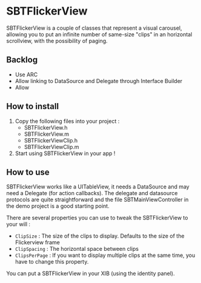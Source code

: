 SBTFlickerView
==========

SBTFlickerView is a couple of classes that represent a visual carousel, allowing you to put an infinite number of same-size "clips" in an horizontal scrollview, with the possibility of paging.

Backlog
----------

* Use ARC
* Allow linking to DataSource and Delegate through Interface Builder
* Allow 

How to install
------------------

1. Copy the following files into your project :
	* SBTFlickerView.h
	* SBTFlickerView.m
	* SBTFlickerViewClip.h
	* SBTFlickerViewClip.m
2. Start using SBTFlickerView in your app !

How to use
--------------

SBTFlickerView works like a UITableView, it needs a DataSource and may need a Delegate (for action callbacks). The delegate and datasource protocols are quite straightforward and the file SBTMainViewController in the demo project is a good starting point.

There are several properties you can use to tweak the SBTFlickerView to your will :

* `ClipSize` : The size of the clips to display. Defaults to the size of the Flickerview frame
* `ClipSpacing` : The horizontal space between clips
* `ClipsPerPage` : If you want to display multiple clips at the same time, you have to change this property.

You can put a SBTFlickerView in your XIB (using the identity panel).

